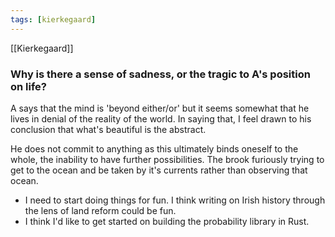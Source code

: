 ```yaml
---
tags: [kierkegaard]
---
```

[[Kierkegaard]]
### Why is there a sense of sadness, or the tragic to A's position on life?

A says that the mind is 'beyond either/or' but it seems somewhat that he lives in denial of the
reality of the world. In saying that, I feel drawn to his conclusion that what's beautiful is the
abstract.

He does not commit to anything as this ultimately binds oneself to the whole, the inability to have
further possibilities. The brook furiously trying to get to the ocean and be taken by it's currents
rather than observing that ocean.

- I need to start doing things for fun. I think writing on Irish history through the lens of land
  reform could be fun.
- I think I'd like to get started on building the probability library in Rust.
